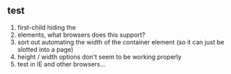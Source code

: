 test
--
1. first-child hiding the <li> elements, what browsers does this support?
2. sort out automating the width of the container element (so it can just be slotted into a page)
3. height / width options don't seem to be working properly
4. test in IE and other browsers...